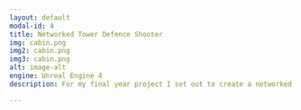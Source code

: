 ```yaml
---
layout: default
modal-id: 4
title: Networked Tower Defence Shooter
img: cabin.png
img2: cabin.png
img3: cabin.png
alt: image-alt
engine: Unreal Engine 4
description: For my final year project I set out to create a networked game, Project Mars. In this team game the commander helps by placing equipment and turrets while the soliders tackle the enemy on the ground.

---
```

